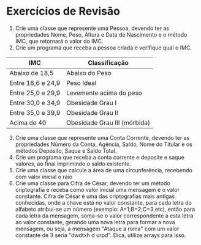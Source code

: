 # Exercícios de Revisão
1) Crie uma classe que represente uma Pessoa, devendo ter as propriedades Nome, Peso, Altura e Data de Nascimento e o método IMC, que retornará o valor do IMC.
2) Crie um programa que receba a pessoa criada e verifique qual o IMC.

IMC               | Classificação
----------------- | ------
Abaixo de 18,5    | Abaixo do Peso
Entre 18,6 e 24,9 | Peso Ideal
Entre 25,0 e 29,9 | Levemente acima do peso
Entre 30,0 e 34,9 | Obesidade Grau I
Entre 35,0 e 39,9 | Obesidade Grau II
Acima de 40       | Obesidade Grau III (mórbida)

3) Crie uma classe que represente uma Conta Corrente, devendo ter as propriedades Número da Conta, Agência, Saldo, Nome do Titular e os métodos Depósito, Saque e Saldo Total.
4) Crie um programa que receba a conta corrente e deposite e saque valores, ao final imprimindo o saldo existente.
5) Crie uma classe que calcule a área de uma circunferência, recebendo com valor inicial o raio
6) Crie uma classe para Cifra de César, devendo ter um método criptografia e receba como valor inicial uma mensagem e o valor constante. Cifra de César é uma das criptografias mais antigas conhecidas, onde a chave está no valor constante, para cada letra do alfabeto atribuí-se um número (exemplo: A=1;B=2;C=3,etc), então para cada letra da mensagem, soma-se o valor correspondente a esta letra ao valor constante, gerando uma nova letra para formar a nova mensagem, ou seja, a mensagem "Ataque a roma" com um valor constante de 3 seria "dwdtxh d urpd". Dica, utilize arrays para isso.
